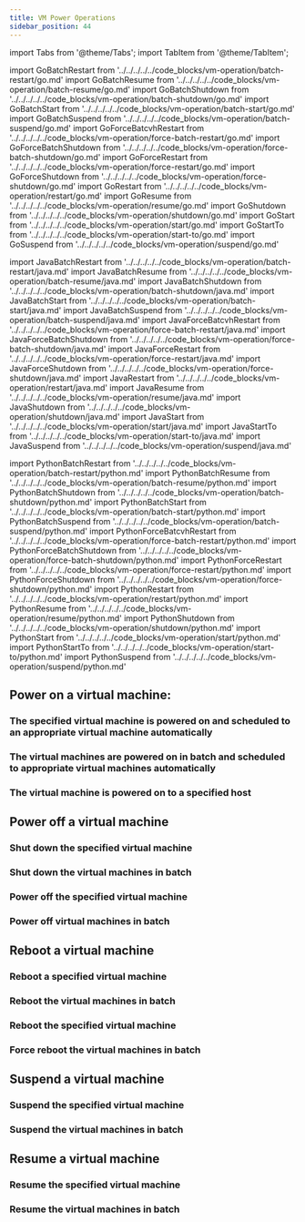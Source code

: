 ```yaml
---
title: VM Power Operations
sidebar_position: 44
---
```

import Tabs from '@theme/Tabs';
import TabItem from '@theme/TabItem';

import GoBatchRestart from '../../../../../code_blocks/vm-operation/batch-restart/go.md'
import GoBatchResume from '../../../../../code_blocks/vm-operation/batch-resume/go.md'
import GoBatchShutdown from '../../../../../code_blocks/vm-operation/batch-shutdown/go.md'
import GoBatchStart from '../../../../../code_blocks/vm-operation/batch-start/go.md'
import GoBatchSuspend from '../../../../../code_blocks/vm-operation/batch-suspend/go.md'
import GoForceBatcvhRestart from '../../../../../code_blocks/vm-operation/force-batch-restart/go.md'
import GoForceBatchShutdown from '../../../../../code_blocks/vm-operation/force-batch-shutdown/go.md'
import GoForceRestart from '../../../../../code_blocks/vm-operation/force-restart/go.md'
import GoForceShutdown from '../../../../../code_blocks/vm-operation/force-shutdown/go.md'
import GoRestart from '../../../../../code_blocks/vm-operation/restart/go.md'
import GoResume from '../../../../../code_blocks/vm-operation/resume/go.md'
import GoShutdown from '../../../../../code_blocks/vm-operation/shutdown/go.md'
import GoStart from '../../../../../code_blocks/vm-operation/start/go.md'
import GoStartTo from '../../../../../code_blocks/vm-operation/start-to/go.md'
import GoSuspend from '../../../../../code_blocks/vm-operation/suspend/go.md'

import JavaBatchRestart from '../../../../../code_blocks/vm-operation/batch-restart/java.md'
import JavaBatchResume from '../../../../../code_blocks/vm-operation/batch-resume/java.md'
import JavaBatchShutdown from '../../../../../code_blocks/vm-operation/batch-shutdown/java.md'
import JavaBatchStart from '../../../../../code_blocks/vm-operation/batch-start/java.md'
import JavaBatchSuspend from '../../../../../code_blocks/vm-operation/batch-suspend/java.md'
import JavaForceBatcvhRestart from '../../../../../code_blocks/vm-operation/force-batch-restart/java.md'
import JavaForceBatchShutdown from '../../../../../code_blocks/vm-operation/force-batch-shutdown/java.md'
import JavaForceRestart from '../../../../../code_blocks/vm-operation/force-restart/java.md'
import JavaForceShutdown from '../../../../../code_blocks/vm-operation/force-shutdown/java.md'
import JavaRestart from '../../../../../code_blocks/vm-operation/restart/java.md'
import JavaResume from '../../../../../code_blocks/vm-operation/resume/java.md'
import JavaShutdown from '../../../../../code_blocks/vm-operation/shutdown/java.md'
import JavaStart from '../../../../../code_blocks/vm-operation/start/java.md'
import JavaStartTo from '../../../../../code_blocks/vm-operation/start-to/java.md'
import JavaSuspend from '../../../../../code_blocks/vm-operation/suspend/java.md'

import PythonBatchRestart from '../../../../../code_blocks/vm-operation/batch-restart/python.md'
import PythonBatchResume from '../../../../../code_blocks/vm-operation/batch-resume/python.md'
import PythonBatchShutdown from '../../../../../code_blocks/vm-operation/batch-shutdown/python.md'
import PythonBatchStart from '../../../../../code_blocks/vm-operation/batch-start/python.md'
import PythonBatchSuspend from '../../../../../code_blocks/vm-operation/batch-suspend/python.md'
import PythonForceBatcvhRestart from '../../../../../code_blocks/vm-operation/force-batch-restart/python.md'
import PythonForceBatchShutdown from '../../../../../code_blocks/vm-operation/force-batch-shutdown/python.md'
import PythonForceRestart from '../../../../../code_blocks/vm-operation/force-restart/python.md'
import PythonForceShutdown from '../../../../../code_blocks/vm-operation/force-shutdown/python.md'
import PythonRestart from '../../../../../code_blocks/vm-operation/restart/python.md'
import PythonResume from '../../../../../code_blocks/vm-operation/resume/python.md'
import PythonShutdown from '../../../../../code_blocks/vm-operation/shutdown/python.md'
import PythonStart from '../../../../../code_blocks/vm-operation/start/python.md'
import PythonStartTo from '../../../../../code_blocks/vm-operation/start-to/python.md'
import PythonSuspend from '../../../../../code_blocks/vm-operation/suspend/python.md'


## Power on a virtual machine:

### The specified virtual machine is powered on and scheduled to an appropriate virtual machine automatically

<Tabs>
<TabItem value="py" label="Python">
<PythonStart />
</TabItem>
<TabItem value="java" label="Java">
<JavaStart />
</TabItem>
<TabItem value="go" label="Go">
  <GoStart />
</TabItem>

</Tabs>

### The virtual machines are powered on in batch and scheduled to appropriate virtual machines automatically

<Tabs>
<TabItem value="py" label="Python">
<PythonBatchRestart/>
</TabItem>
<TabItem value="java" label="Java">
<JavaBatchRestart/>
</TabItem>
<TabItem value="go" label="Go">
  <GoBatchRestart />
</TabItem>

</Tabs>


### The virtual machine is powered on to a specified host

<Tabs>
<TabItem value="py" label="Python">
<PythonStartTo />
</TabItem>
<TabItem value="java" label="Java">
<JavaStartTo />
</TabItem>
<TabItem value="go" label="Go">
  <GoStartTo />
</TabItem>

</Tabs>

## Power off a virtual machine

### Shut down the specified virtual machine

<Tabs>
<TabItem value="py" label="Python">
 <PythonShutdown />
</TabItem>
<TabItem value="java" label="Java">
 <JavaShutdown />
</TabItem>
<TabItem value="go" label="Go">
  <GoShutdown />
</TabItem>

</Tabs>

### Shut down the virtual machines in batch

<Tabs>
<TabItem value="py" label="Python">
<PythonBatchShutdown />
</TabItem>
<TabItem value="java" label="Java">
<JavaBatchShutdown />
</TabItem>
<TabItem value="go" label="Go">
  <GoBatchShutdown />
</TabItem>

</Tabs>

### Power off the specified virtual machine

<Tabs>
<TabItem value="py" label="Python">
<PythonForceShutdown />
</TabItem>
<TabItem value="java" label="Java">
<JavaForceShutdown />
</TabItem>
<TabItem value="go" label="Go">
  <GoForceShutdown />
</TabItem>

</Tabs>

### Power off virtual machines in batch

<Tabs>
<TabItem value="py" label="Python">
<PythonForceBatchShutdown />
</TabItem>
<TabItem value="java" label="Java">
<JavaForceBatchShutdown />
</TabItem>
<TabItem value="go" label="Go">
  <GoForceBatchShutdown />
</TabItem>

</Tabs>

## Reboot a virtual machine

### Reboot a specified virtual machine

<Tabs>
<TabItem value="py" label="Python">
  <PythonRestart />
</TabItem>
<TabItem value="java" label="Java">
<JavaRestart />
</TabItem>
<TabItem value="go" label="Go">
  <GoRestart />
</TabItem>

</Tabs>

### Reboot the virtual machines in batch

<Tabs>
<TabItem value="py" label="Python">
<PythonBatchRestart />
</TabItem>
<TabItem value="java" label="Java">
<JavaBatchRestart />
</TabItem>
<TabItem value="go" label="Go">
  <GoBatchRestart />
</TabItem>

</Tabs>

### Reboot the specified virtual machine

<Tabs>
<TabItem value="py" label="Python">
<PythonForceRestart />
</TabItem>
<TabItem value="java" label="Java">
<JavaForceRestart />
</TabItem>
<TabItem value="go" label="Go">
  <GoForceRestart />
</TabItem>

</Tabs>

### Force reboot the virtual machines in batch

<Tabs>
<TabItem value="py" label="Python">
<PythonBatchSuspend />
</TabItem>
<TabItem value="java" label="Java">
<JavaBatchSuspend />
</TabItem>
<TabItem value="go" label="Go">
  <GoBatchSuspend />
</TabItem>

</Tabs>

## Suspend a virtual machine

### Suspend the specified virtual machine

<Tabs>
<TabItem value="py" label="Python">
  <PythonSuspend/>
</TabItem>
<TabItem value="java" label="Java">
  <JavaSuspend/>
</TabItem>
<TabItem value="go" label="Go">
  <GoSuspend />
</TabItem>

</Tabs>

### Suspend the virtual machines in batch

<Tabs>
<TabItem value="py" label="Python">
<PythonSimpleCreate/>
</TabItem>
<TabItem value="java" label="Java">
<JavaSimpleCreate/>
</TabItem>
<TabItem value="go" label="Python">
  <GoSimpleCreate />
</TabItem>

</Tabs>

## Resume a virtual machine

### Resume the specified virtual machine

<Tabs>
<TabItem value="py" label="Python">
<PythonResume />
</TabItem>
<TabItem value="java" label="Java">
<JavaResume />
</TabItem>
<TabItem value="go" label="Go">
  <GoResume />
</TabItem>

</Tabs>

### Resume the virtual machines in batch

<Tabs>
<TabItem value="py" label="Python">
<PythonBatchResume />
</TabItem>
<TabItem value="java" label="Java">
<JavaBatchResume />
</TabItem>
<TabItem value="go" label="Go">
  <GoBatchResume />
</TabItem>

</Tabs>